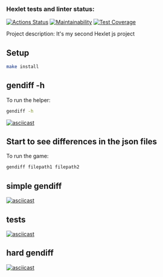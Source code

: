 ### Hexlet tests and linter status:
[![Actions Status](https://github.com/teregiray/frontend-project-46/workflows/hexlet-check/badge.svg)](https://github.com/teregiray/frontend-project-46/actions)
[![Maintainability](https://api.codeclimate.com/v1/badges/b10a85356d5950a188a3/maintainability)](https://codeclimate.com/github/teregiray/frontend-project-46/maintainability)
[![Test Coverage](https://api.codeclimate.com/v1/badges/b10a85356d5950a188a3/test_coverage)](https://codeclimate.com/github/teregiray/frontend-project-46/test_coverage)

Project description: It's my second Hexlet js project

## Setup

```bash
make install
```
## gendiff -h

To run the helper:
```bash
gendiff -h
```

[![asciicast](https://asciinema.org/a/565091.svg)](https://asciinema.org/a/565091)


## Start to see differences in the json files

To run the game:
```bash
gendiff filepath1 filepath2
```


## simple gendiff 
[![asciicast](https://asciinema.org/a/565094.svg)](https://asciinema.org/a/565094)

## tests
[![asciicast](https://asciinema.org/a/571631.svg)](https://asciinema.org/a/571631)

## hard gendiff

[![asciicast](https://asciinema.org/a/571686.svg)](https://asciinema.org/a/571686)